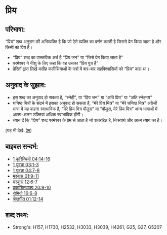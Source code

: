 # प्रिय #

## परिभाषा: ##

“प्रिय” शब्द अनुराग की अभिव्यक्ति है कि जो ऐसे व्यक्ति का वर्णन करती है जिससे प्रेम किया जाता है और किसी का प्रिय है।

* “प्रिय” शब्द का वास्तविक अर्थ है “प्रिय जन” या “जिसे प्रेम किया जाता है”
* परमेश्वर ने यीशु के लिए कहा कि वह उसका “प्रिय पुत्र है”
* प्रेरितों द्वारा लिखे मसीह कलीसियाओं के पत्रों में बार-बार सहविश्वासियों को “प्रिय” कहा था।

## अनुवाद के सुझाव: ##

* इस शब्द का अनुवाद हो सकता है, “स्नेही”, या “प्रिय जन” या “अति प्रिय” या “अति स्नेहमय”
* घनिष्ठ मित्रों के संदर्भ में इसका अनुवाद हो सकता है, “मेरे प्रिय मित्र” या “मेरे घनिष्ठ मित्र” अंग्रेजी भाषा में यह कहना स्वाभाविक है, “मेरे प्रिय मित्र पौलुस” या “पौलुस, मेरे प्रिय मित्र” अन्य भाषाओं में अलग-अलग उक्तियां अधिक स्वाभाविक होंगी।
* ध्यान दें कि “प्रिय” शब्द परमेश्वर के प्रेम से आता है जो शर्तरहित है, निःस्वार्थ और आत्म त्याग का है।

(यह भी देखें: [प्रेम](../kt/love.md))

## बाइबल सन्दर्भ: ##

* [1 कुरिन्थियों 04:14-16](rc://en/tn/help/1co/04/14)
* [1 यूहन्ना 03:1-3](rc://en/tn/help/1jn/03/01)
* [1 यूहन्ना 04:7-8](rc://en/tn/help/1jn/04/07)
* [मरकुस 01:9-11](rc://en/tn/help/mrk/01/09)
* [मरकुस 12:6-7](rc://en/tn/help/mrk/12/06)
* [प्रकाशितवाक्य 20:9-10](rc://en/tn/help/rev/20/09)
* [रोमियो 16:6-8](rc://en/tn/help/rom/16/06)
* [श्रेष्ठगीत 01:12-14](rc://en/tn/help/sng/01/12)

## शब्द तथ्य: ##

* Strong's: H157, H1730, H2532, H3033, H3039, H4261, G25, G27, G5207
